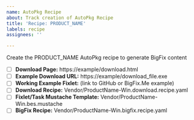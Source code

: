```yaml
---
name: AutoPkg Recipe
about: Track creation of AutoPkg Recipe
title: 'Recipe: PRODUCT_NAME'
labels: recipe
assignees: ''

---
```


Create the PRODUCT_NAME AutoPkg recipe to generate BigFix content

- [ ] **Download Page:** https://example/download.html
- [ ] **Example Download URL:** https://example/download_file.exe
- [ ] **Working Example Fixlet:** (link to GitHub or BigFix.Me example)
- [ ] **Download Recipe:** Vendor/ProductName-Win.download.recipe.yaml
- [ ] **Fixlet/Task Mustache Template:** Vendor/ProductName-Win.bes.mustache
- [ ] **BigFix Recipe:** Vendor/ProductName-Win.bigfix.recipe.yaml

